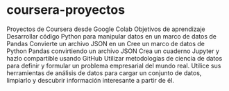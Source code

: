 # coursera-proyectos
Proyectos de Coursera desde Google Colab
Objetivos de aprendizaje
Desarrollar código Python para manipular datos en un marco de datos de Pandas
Convierte un archivo JSON en un Cree un marco de datos de Python Pandas convirtiendo un archivo JSON
Crea un cuaderno Jupyter y hazlo compartible usando GitHub
Utilizar metodologías de ciencia de datos para definir y formular un problema empresarial del mundo real.
Utilice sus herramientas de análisis de datos para cargar un conjunto de datos, limpiarlo y descubrir información interesante a partir de él.
